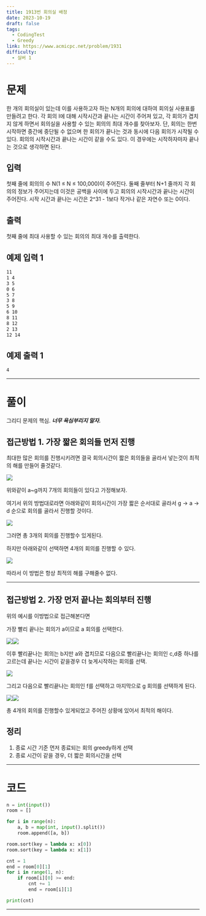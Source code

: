 ```yaml
---
title: 1913번 회의실 배정
date: 2023-10-19
draft: false
tags:
  - CodingTest
  - Greedy
link: https://www.acmicpc.net/problem/1931
difficulty:
  - 실버 1
---
```

# 문제

한 개의 회의실이 있는데 이를 사용하고자 하는 N개의 회의에 대하여 회의실 사용표를 만들려고 한다. 각 회의 I에 대해 시작시간과 끝나는 시간이 주어져 있고, 각 회의가 겹치지 않게 하면서 회의실을 사용할 수 있는 회의의 최대 개수를 찾아보자. 단, 회의는 한번 시작하면 중간에 중단될 수 없으며 한 회의가 끝나는 것과 동시에 다음 회의가 시작될 수 있다. 회의의 시작시간과 끝나는 시간이 같을 수도 있다. 이 경우에는 시작하자마자 끝나는 것으로 생각하면 된다.

## 입력

첫째 줄에 회의의 수 N(1 ≤ N ≤ 100,000)이 주어진다. 둘째 줄부터 N+1 줄까지 각 회의의 정보가 주어지는데 이것은 공백을 사이에 두고 회의의 시작시간과 끝나는 시간이 주어진다. 시작 시간과 끝나는 시간은 2^31 - 1보다 작거나 같은 자연수 또는 0이다.

## 출력

첫째 줄에 최대 사용할 수 있는 회의의 최대 개수를 출력한다.

## 예제 입력 1 

```sh
11
1 4
3 5
0 6
5 7
3 8
5 9
6 10
8 11
8 12
2 13
12 14
```

## 예제 출력 1 

```sh
4
```


___

# 풀이

그리디 문제의 핵심. ***너무 욕심부리지 말자.***

## 접근방법 1.  가장 짧은 회의들 먼저 진행

최대한 많은 회의를 진행시키려면 결국 회의시간이 짧은 회의들을 골라서 넣는것이 최적의 해를 만들어 줄것같다.

![](https://blog.kakaocdn.net/dn/n9LEF/btq0iXo7LV9/wZ2THhg9keKnjkfLsvOnaK/img.png)

위와같이 a~g까지 7개의 회의들이 있다고 가정해보자. 

여기서 위의 방법대로라면 아래와같이 회의시간이 가장 짧은 순서대로 골라서 g -> a -> d 순으로 회의를 골라서 진행할 것이다.

![](https://blog.kakaocdn.net/dn/bfyrgN/btq0ehoyZHk/1gkqx4M8Hrju61krtq7Svk/img.png)

그러면 총 3개의 회의를 진행할수 있게된다.

하지만 아래와같이 선택하면 4개의 회의를 진행할 수 있다.

![](https://blog.kakaocdn.net/dn/cs1uSH/btq0c3dgPtI/SGYTZqMMEpSISau3EfcJp1/img.png)

따라서 이 방법은 항상 최적의 해를 구해줄수 없다.

---

## 접근방법 2. 가장 먼저 끝나는 회의부터 진행

위의 예시를 이방법으로 접근해본다면

가장 빨리 끝나는 회의가 a이므로 a 회의를 선택한다.

![](https://blog.kakaocdn.net/dn/beKxQe/btq0c2lazm2/wIqAVL6sk4Es7O95k9zSdK/img.png)![](https://blog.kakaocdn.net/dn/bj6pXC/btq0iXWYAdq/VjCb4YEKaUKkwwwkkvvPr0/img.png)

이후 빨리끝나는 회의는 b지만 a와 겹치므로 다음으로 빨리끝나는 회의인 c,d중 하나를 고르는데 끝나는 시간이 같을경우 더 늦게시작하는 회의를 선택.

![](https://blog.kakaocdn.net/dn/CksnZ/btq0iWX51zV/yPd1LBtR3T0Jjo5TFvf7J0/img.png)

그리고 다음으로 빨리끝나는 회의인 f를 선택하고 마지막으로 g 회의를 선택하게 된다.

![](https://blog.kakaocdn.net/dn/X9DNe/btq0ehA0OEg/dcCeNOFYsBkQTo68lSzDBk/img.png)![](https://blog.kakaocdn.net/dn/c420SE/btq0eg4h0e1/Muhb488mnHKZbiojgOfdD0/img.png)

총 4개의 회의를 진행할수 있게되었고 주어진 상황에 있어서 최적의 해이다.


## 정리 

1. 종료 시간 기준 먼저 종료되는 회의 greedy하게 선택
2. 종료 시간이 같을 경우, 더 짧은 회의시간을 선택



____
# 코드


```python
n = int(input())
room = []

for i in range(n):
    a, b = map(int, input().split())
    room.append([a, b])

room.sort(key = lambda x: x[0])
room.sort(key = lambda x: x[1])

cnt = 1
end = room[0][1]
for i in range(1, n):
    if room[i][0] >= end:
        cnt += 1
        end = room[i][1]

print(cnt)
```



___
